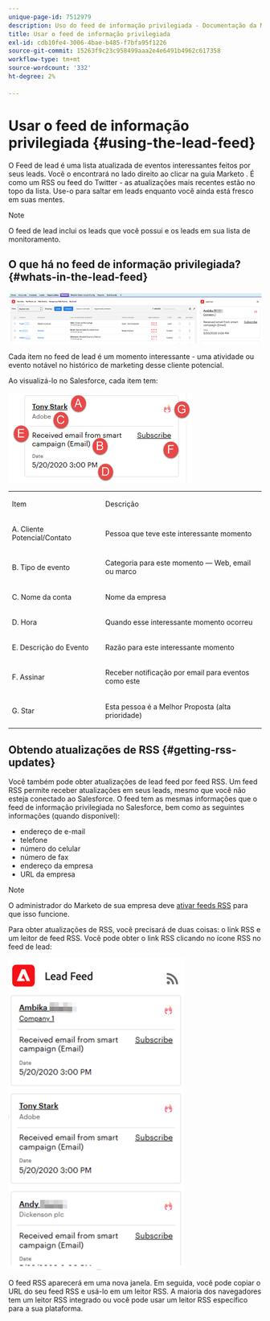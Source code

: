 ```yaml
---
unique-page-id: 7512979
description: Uso do feed de informação privilegiada - Documentação da Marketo - Documentação do produto
title: Usar o feed de informação privilegiada
exl-id: cdb10fe4-3006-4bae-b485-f7bfa95f1226
source-git-commit: 15263f9c23c958499aaa2e4e6491b4962c617358
workflow-type: tm+mt
source-wordcount: '332'
ht-degree: 2%

---
```


# Usar o feed de informação privilegiada {#using-the-lead-feed}

O Feed de lead é uma lista atualizada de eventos interessantes feitos por seus leads. Você o encontrará no lado direito ao clicar na guia Marketo . É como um RSS ou feed do Twitter - as atualizações mais recentes estão no topo da lista. Use-o para saltar em leads enquanto você ainda está fresco em suas mentes.

>[!NOTE]
>
>O feed de lead inclui os leads que você possui e os leads em sua lista de monitoramento.

## O que há no feed de informação privilegiada? {#whats-in-the-lead-feed}

![](assets/using-the-lead-feed-1.png)

Cada item no feed de lead é um momento interessante - uma atividade ou evento notável no histórico de marketing desse cliente potencial.

Ao visualizá-lo no Salesforce, cada item tem:

![](assets/using-the-lead-feed-2.png)

<table> 
 <colgroup> 
  <col> 
  <col> 
 </colgroup> 
 <tbody> 
  <tr> 
   <td><p>Item</p></td> 
   <td><p>Descrição</p></td> 
  </tr> 
  <tr> 
   <td><p>A. Cliente Potencial/Contato</p></td> 
   <td><p>Pessoa que teve este interessante momento</p></td> 
  </tr> 
  <tr> 
   <td><p>B. Tipo de evento</p></td> 
   <td><p>Categoria para este momento — Web, email ou marco</p></td> 
  </tr> 
  <tr> 
   <td><p>C. Nome da conta</p></td> 
   <td><p>Nome da empresa</p></td> 
  </tr> 
  <tr> 
   <td><p>D. Hora</p></td> 
   <td><p>Quando esse interessante momento ocorreu</p></td> 
  </tr> 
  <tr> 
   <td><p>E. Descrição do Evento</p></td> 
   <td><p>Razão para este interessante momento</p></td> 
  </tr> 
  <tr> 
   <td><p>F. Assinar</p></td> 
   <td><p>Receber notificação por email para eventos como este</p></td> 
  </tr> 
  <tr> 
   <td><p>G. Star</p></td> 
   <td><p>Esta pessoa é a Melhor Proposta (alta prioridade)</p></td> 
  </tr> 
 </tbody> 
</table>

## Obtendo atualizações de RSS {#getting-rss-updates}

Você também pode obter atualizações de lead feed por feed RSS.  Um feed RSS permite receber atualizações em seus leads, mesmo que você não esteja conectado ao Salesforce. O feed tem as mesmas informações que o feed de informação privilegiada no Salesforce, bem como as seguintes informações (quando disponível):

* endereço de e-mail
* telefone
* número do celular
* número de fax
* endereço da empresa
* URL da empresa

>[!NOTE]
>
>O administrador do Marketo de sua empresa deve [ativar feeds RSS](/help/marketo/product-docs/marketo-sales-insight/msi-for-salesforce/features/msi-configuration-tab/enable-rss-for-sales-insight.md) para que isso funcione.

Para obter atualizações de RSS, você precisará de duas coisas: o link RSS e um leitor de feed RSS. Você pode obter o link RSS clicando no ícone RSS no feed de lead:

![](assets/using-the-lead-feed-3.png)

O feed RSS aparecerá em uma nova janela. Em seguida, você pode copiar o URL do seu feed RSS e usá-lo em um leitor RSS. A maioria dos navegadores tem um leitor RSS integrado ou você pode usar um leitor RSS específico para a sua plataforma.
